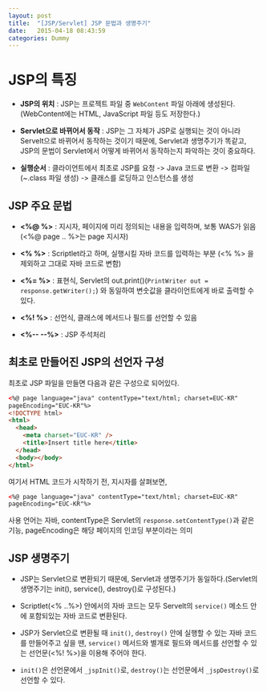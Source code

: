 ```yaml
---
layout: post
title:  "[JSP/Servlet] JSP 문법과 생명주기"
date:   2015-04-18 08:43:59
categories: Dummy
---
```


# JSP의 특징

<!--more-->

- **JSP의 위치** : JSP는 프로젝트 파일 중 `WebContent` 파일 아래에 생성된다. (WebContent에는 HTML, JavaScript 파일 등도 저장한다.)

- **Servlet으로 바뀌어서 동작** : JSP는 그 자체가 JSP로 실행되는 것이 아니라 Servelt으로 바뀌어서 동작하는 것이기 때문에, Servlet과 생명주기가 똑같고, JSP의 문법이 Servlet에서 어떻게 바뀌어서 동작하는지 파악하는 것이 중요하다.

- **실행순서** : 클라이언트에서 최초로 JSP를 요청 -> Java 코드로 변환 -> 컴파일(~.class 파일 생성) -> 클래스를 로딩하고 인스턴스를 생성

## JSP 주요 문법

- **<%@ %>** : 지시자, 페이지에 미리 정의되는 내용을 입력하며, 보통 WAS가 읽음 (<%@ page .. %>는 page 지시자)

- **<% %>** : Scriptlet라고 하며, 실행시킬 자바 코드를 입력하는 부분 (<% %> 을 제외하고 그대로 자바 코드로 변함)

- **<%= %>** : 표현식, Servlet의 out.print()(`PrintWriter out = response.getWriter();`) 와 동일하여 변숫값을 클라이언트에게 바로 출력할 수 있다.

- **<%! %>** : 선언식, 클래스에 메서드나 필드를 선언할 수 있음

- **<%-- --%>** : JSP 주석처리

## 최초로 만들어진 JSP의 선언자 구성

최초로 JSP 파일을 만들면 다음과 같은 구성으로 되어있다.

```html
<%@ page language="java" contentType="text/html; charset=EUC-KR"
pageEncoding="EUC-KR"%>
<!DOCTYPE html>
<html>
  <head>
    <meta charset="EUC-KR" />
    <title>Insert title here</title>
  </head>
  <body></body>
</html>
```

여기서 HTML 코드가 시작하기 전, 지시자를 살펴보면,

```html
<%@ page language="java" contentType="text/html; charset=EUC-KR"
pageEncoding="EUC-KR"%>
```

사용 언어는 자바, contentType은 Servlet의 `response.setContentType()`과 같은 기능, pageEncoding은 해당 페이지의 인코딩 부분이라는 의미

## JSP 생명주기

- JSP는 Servlet으로 변환되기 때문에, Servlet과 생명주기가 동일하다.(Servlet의 생명주기는 init(), service(), destroy()로 구성된다.)

- Scriptlet(<% ..%>) 안에서의 자바 코드는 모두 Servelt의 `service()` 메소드 안에 포함되있는 자바 코드로 변환된다.

- JSP가 Servlet으로 변환될 때 `init()`, `destroy()` 안에 실행할 수 있는 자바 코드를 만들어주고 싶을 땐, `service()` 메서드와 별개로 필드와 메서드를 선언할 수 있는 선언문(<%! %>)을 이용해 주어야 한다.

- `init()`은 선언문에서 `_jspInit()`로, `destroy()`는 선언문에서 `_jspDestroy()`로 선언할 수 있다.
